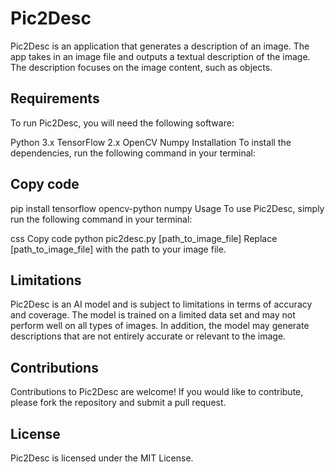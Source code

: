 # Pic2Desc
Pic2Desc is an application that generates a description of an image. The app takes in an image file and outputs a textual description of the image. The description focuses on the image content, such as objects.

## Requirements
To run Pic2Desc, you will need the following software:

Python 3.x
TensorFlow 2.x
OpenCV
Numpy
Installation
To install the dependencies, run the following command in your terminal:

## Copy code
pip install tensorflow opencv-python numpy
Usage
To use Pic2Desc, simply run the following command in your terminal:

css
Copy code
python pic2desc.py [path_to_image_file]
Replace [path_to_image_file] with the path to your image file.

## Limitations
Pic2Desc is an AI model and is subject to limitations in terms of accuracy and coverage. The model is trained on a limited data set and may not perform well on all types of images. In addition, the model may generate descriptions that are not entirely accurate or relevant to the image.

## Contributions
Contributions to Pic2Desc are welcome! If you would like to contribute, please fork the repository and submit a pull request.

## License
Pic2Desc is licensed under the MIT License.
